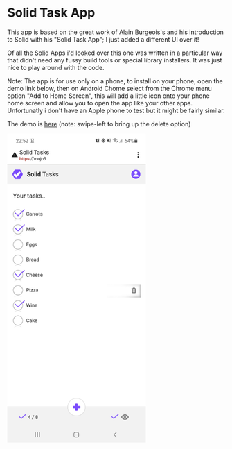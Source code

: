# Solid Task App

This app is based on the great work of Alain Burgeois's and his introduction to Solid with his "Solid Task App";  I just added a different UI over it!

Of all the Solid Apps i'd looked over this one was written in a particular way that didn't need any fussy build tools or special library installers. It was just nice to play around with the code.

Note: The app is for use only on a phone, to install on your phone,  open the demo link below,  then on Android Chome select from the Chrome menu option "Add to Home Screen",  this will add a little icon onto your phone home screen and allow you to open the app like your other apps.  Unfortunatly i don't have an Apple phone to test but it might be fairly similar.

The demo is [here](https://julian-cole.github.io/solid-task-app/)  (note: swipe-left to bring up the delete option)

<img src="Screenshot_20220502-225232_Chrome.jpg" alt="alt text" width="320"/>
